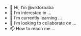 - 👋 Hi, I’m @viktorbaba
- 👀 I’m interested in ...
- 🌱 I’m currently learning ...
- 💞️ I’m looking to collaborate on ...
- 📫 How to reach me ...

<!---
viktorbaba/viktorbaba is a ✨ special ✨ repository because its `README.md` (this file) appears on your GitHub profile.
You can click the Preview link to take a look at your changes.
--->
